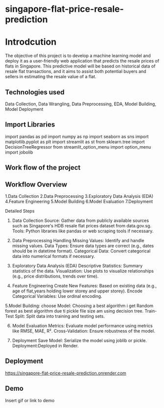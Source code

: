 # singapore-flat-price-resale-prediction


# Introdcution
The objective of this project is to develop a machine learning model and deploy it as a user-friendly web application that predicts the resale prices of flats in Singapore. This predictive model will be based on historical data of resale flat transactions, and it aims to assist both potential buyers and sellers in estimating the resale value of a flat.


## Technologies used
Data Collection, Data Wrangling, Data Preprocessing, EDA, Model Building, Model Deployment
## Import Libraries
import pandas as pd
import numpy as np
import seaborn as sns
import matplotlib.pyplot as plt
import streamlit as st
from sklearn.tree import DecisionTreeRegressor
from streamlit_option_menu import option_menu
import jobolib
## Work flow of the project
## Workflow Overview
1.Data Collection
2.Data Preprocessing
3.Exploratory Data Analysis (EDA)
4.Feature Engineering
5.Model Building
6.Model Evaluation
7.Deployment

Detailed Steps
1. Data Collection
  Source: Gather data from publicly available sources such as Singapore's HDB resale flat prices dataset from data.gov.sg.
  Tools: Python libraries like pandas or web scraping tools if necessary.

2. Data Preprocessing
    Handling Missing Values: Identify and handle missing values.
    Data Types: Ensure data types are correct (e.g., dates should be in datetime format).
    Categorical Data: Convert categorical data into numerical formats if necessary.

3. Exploratory Data Analysis (EDA)
    Descriptive Statistics: Summary statistics of the data.
    Visualization: Use plots to visualize relationships (e.g., price distributions, trends over time).

4. Feature Engineering
    Create New Features: Based on existing data (e.g., age of flat,years holding lower storey and upper storey).
    Encode Categorical Variables: Use ordinal encoding.

5.Model Building:
    choose Model: Choosing a best algorithm i get Random forest as best algorithm due ti pickle file size am using decision tree.
    Train-Test Split: Split data into training and testing sets.

6. Model Evaluation
Metrics: Evaluate model performance using metrics like RMSE, MAE, R².
Cross-Validation: Ensure robustness of the model.

7. Deployment
Save Model: Serialize the model using joblib or pickle.
Deployment:Deployed in Render.
## Deployment

https://singapore-flat-price-resale-prediction.onrender.com


## Demo

Insert gif or link to demo

